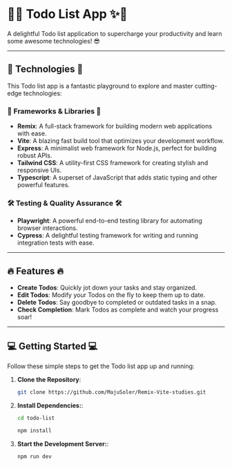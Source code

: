 # 📝✨ Todo List App ✨📝

A delightful Todo list application to supercharge your productivity and learn some awesome technologies! 😎

---

## 🚀 Technologies 🚀

This Todo list app is a fantastic playground to explore and master cutting-edge technologies:

### 🌟 Frameworks & Libraries 🌟

- **Remix**: A full-stack framework for building modern web applications with ease.
- **Vite**: A blazing fast build tool that optimizes your development workflow.
- **Express**: A minimalist web framework for Node.js, perfect for building robust APIs.
- **Tailwind CSS**: A utility-first CSS framework for creating stylish and responsive UIs.
- **Typescript**: A superset of JavaScript that adds static typing and other powerful features.

### 🛠 Testing & Quality Assurance 🛠

- **Playwright**: A powerful end-to-end testing library for automating browser interactions.
- **Cypress**: A delightful testing framework for writing and running integration tests with ease.

---

## 🔥 Features 🔥

- **Create Todos**: Quickly jot down your tasks and stay organized.
- **Edit Todos**: Modify your Todos on the fly to keep them up to date.
- **Delete Todos**: Say goodbye to completed or outdated tasks in a snap.
- **Check Completion**: Mark Todos as complete and watch your progress soar!

---

## 💻 Getting Started 💻

Follow these simple steps to get the Todo list app up and running:

1. **Clone the Repository**:
   ```bash
   git clone https://github.com/MajuSoler/Remix-Vite-studies.git

2. **Install Dependencies:**:
   ```bash
   cd todo-list 
   
   npm install

3. **Start the Development Server:**:
   ```bash 
   npm run dev
